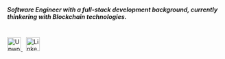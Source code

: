 ##### Software Engineer with a full-stack development background, currently thinkering with Blockchain technologies.

<br>
<a href="https://www.upwork.com/freelancers/~01fae5a8a9dc2b10b4" target="_blank">
<img alt="Upwork" width="32px" src="https://assets-global.website-files.com/5ec7d9f13fc8c0ec8a4c6b26/6092b794e0419d97d9b06e2b_Favicon%20256.png" />
</a>
&nbsp;
<a href="https://www.linkedin.com/in/niccolo-pozzolini" target="_blank">
<img alt="LinkedIn" width="32px" src="https://raw.githubusercontent.com/peterthehan/peterthehan/master/assets/linkedin.svg" />
</a>
